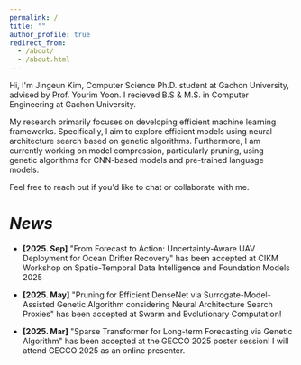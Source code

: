 ```yaml
---
permalink: /
title: ""
author_profile: true
redirect_from: 
  - /about/
  - /about.html
---
```


Hi, I'm Jingeun Kim, Computer Science Ph.D. student at Gachon University, advised by Prof. Yourim Yoon.
I recieved B.S & M.S. in Computer Engineering at Gachon University.

My research primarily focuses on developing efficient machine learning frameworks. Specifically, I aim to explore efficient models using neural architecture search based on genetic algorithms. Furthermore, I am currently working on model compression, particularly pruning, using genetic algorithms for CNN-based models and pre-trained language models.

Feel free to reach out if you'd like to chat or collaborate with me.

***News***
==================================================================================================================
- **[2025. Sep]** "From Forecast to Action: Uncertainty-Aware UAV Deployment for Ocean Drifter Recovery" has been accepted at CIKM Workshop on Spatio-Temporal Data Intelligence and Foundation Models 2025

- **[2025. May]** "Pruning for Efficient DenseNet via Surrogate-Model-Assisted Genetic Algorithm considering Neural Architecture Search Proxies" has been accepted at Swarm and Evolutionary Computation!
  
- **[2025. Mar]** "Sparse Transformer for Long-term Forecasting via Genetic Algorithm" has been accepted at the GECCO 2025 poster session! I will attend GECCO 2025 as an online presenter.
